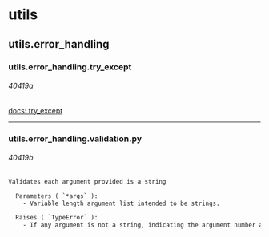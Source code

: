 # utils

## utils.error_handling

### utils.error_handling.try_except

###### 40419a

[docs: try_except](https://gist.github.com/eugen-hoppe/c20688d17c7682cf1284718a655d0e0d)

---

### utils.error_handling.validation.py

###### 40419b

```txt
Validates each argument provided is a string

  Parameters ( `*args` ):
    - Variable length argument list intended to be strings.

  Raises ( `TypeError` ):
    - If any argument is not a string, indicating the argument number and its incorrect type.

```
